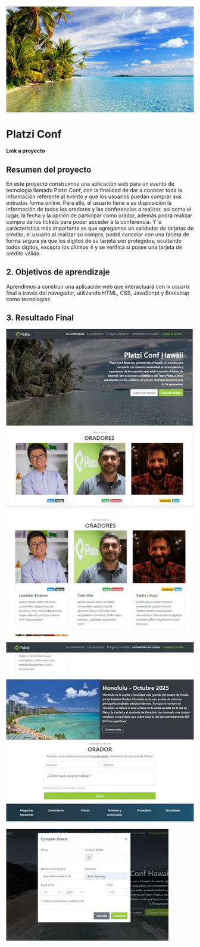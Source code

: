 ![Banner de la pagina](/src/assets/hawaii.jpg)

# Platzi Conf

#### Link a proyecto

[](https://gleysiascanio.github.io/BOG003-card-validation/src/)

## Resumen del proyecto

En este proyecto construimos una aplicación web para un evento de tecnología llamado Platzi Conf, con la finalidad de dar a conocer toda la información referente al evento y que los usuarios puedan comprar sus entradas forma online. Para ello, el usuario tiene a su disposición la información de todos los oradores y las conferencias a realizar, así como el lugar, la fecha y la opción de participar como orador, además podrá realizar compra de los tickets para poder acceder a la conferencia. Y la carácteristica más importante es que agregamos un validador de tarjetas de crédito, el usuario al realizar su compra, podrá cancelar con una tarjeta de forma segura ya que los dígitos de su tarjeta son protegidos, ocultando todos dígitos, excepto los últimos 4 y se verifica si posee una tarjeta de crédito válida.

## 2. Objetivos de aprendizaje

Aprendimos a construir una aplicación web que interactuará
con lx usuarix final a través del navegador, utilizando HTML, CSS, JavaScript y Bootstrap
como tecnologías.

## 3. Resultado Final

![](/finale/resultado.JPG)

![](/finale/resultado2.JPG)

![](/finale/resultado3.JPG)

![](/finale/resultado4.JPG)
